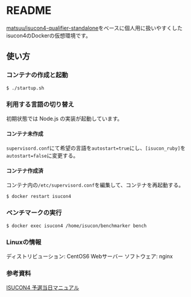 # README

[matsuu/isucon4-qualifier-standalone](https://hub.docker.com/r/matsuu/isucon4-qualifier-standalone/~/dockerfile/)をベースに個人用に扱いやすくしたisucon4のDockerの仮想環境です。

## 使い方

### コンテナの作成と起動
```
$ ./startup.sh
```

### 利用する言語の切り替え
初期状態では Node.js の実装が起動しています。

#### コンテナ未作成
`supervisord.conf`にて希望の言語を`autostart=true`にし、`[isucon_ruby]`を`autostart=false`に変更する。

#### コンテナ作成済
コンテナ内の`/etc/supervisord.conf`を編集して、コンテナを再起動する。
```
$ docker restart isucon4
```

### ベンチマークの実行
```
$ docker exec isucon4 /home/isucon/benchmarker bench
```

### Linuxの情報
ディストリビューション: CentOS6
Webサーバー ソフトウェア: nginx

### 参考資料
[ISUCON4 予選当日マニュアル](https://gist.github.com/mirakui/e394ed543415852d34a6)
